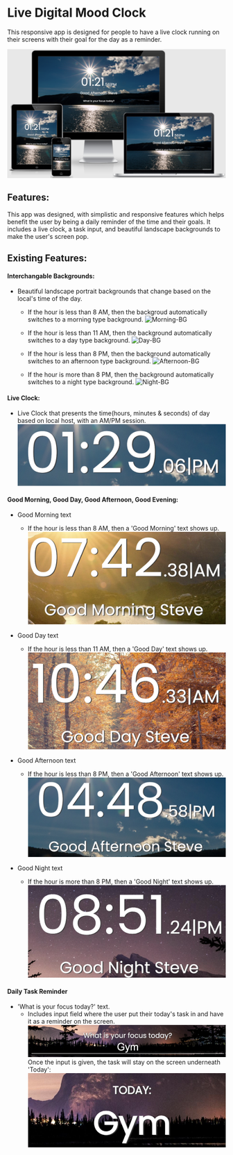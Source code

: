 # Live Digital Mood Clock
This responsive app is designed for people to have a live clock running on their screens with their
goal for the day as a reminder. 

![Mockup-image](assets/rm-images/mockup-img.png)

## Features:
This app was designed, with simplistic and responsive features which helps benefit the user by being a daily reminder of the time and their goals. 
It includes a live clock, a task input, and beautiful landscape backgrounds to make the user's screen pop.

## Existing Features:

#### Interchangable Backgrounds:
 - Beautiful landscape portrait backgrounds that change based on the local's time of the day.
 
     - If the hour is less than 8 AM, then the backgroud automatically switches to a morning type background.
     ![Morning-BG](assets/rm-images/morning-background.png)

     - If the hour is less than 11 AM, then the background automatically switches to a day type background.
     ![Day-BG](assets/rm-images/day-background.png)

     - If the hour is less than 8 PM, then the background automatically switches to an afternoon type background.
     ![Afternoon-BG](assets/rm-images/afternoon-background.png)

     - If the hour is more than 8 PM, then the background automatically switches to a night type background.
     ![Night-BG](assets/rm-images/night-background.png)

#### Live Clock:
- Live Clock that presents the time(hours, minutes & seconds) of day based on local host, with an AM/PM session.
![Live-Clock](assets/rm-images/live-clock.png)

#### Good Morning, Good Day, Good Afternoon, Good Evening:
- Good Morning text
  - If the hour is less than 8 AM, then a 'Good Morning' text shows up.
  ![Good-Morning](assets/rm-images/good-morning.png)

- Good Day text
  - If the hour is less than 11 AM, then a 'Good Day' text shows up.
  ![Good-Day](assets/rm-images/good-day.png)

- Good Afternoon text
  - If the hour is less than 8 PM, then a 'Good Afternoon' text shows up.
  ![Good-Afternoon](assets/rm-images/good-afternoon.png)

- Good Night text
  - If the hour is more than 8 PM, then a 'Good Night' text shows up.
  ![Good-Night](assets/rm-images/good-night.png)

#### Daily Task Reminder
- 'What is your focus today?' text.
  - Includes input field where the user put their today's task in and have it as a reminder on the screen.
  ![Focus-Today](assets/rm-images/focus-today.png)
Once the input is given, the task will stay on the screen underneath 'Today': 
![Today-Task](assets/rm-images/today-task.png)